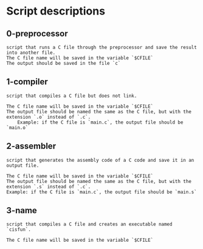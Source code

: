 # Script descriptions

## 0-preprocessor
	script that runs a C file through the preprocessor and save the result into another file.
	The C file name will be saved in the variable `$CFILE`
	The output should be saved in the file `c`

## 1-compiler
	script that compiles a C file but does not link.

	The C file name will be saved in the variable `$CFILE`
	The output file should be named the same as the C file, but with the extension `.o` instead of `.c`.
		Example: if the C file is `main.c`, the output file should be `main.o`

## 2-assembler
	script that generates the assembly code of a C code and save it in an output file.

	The C file name will be saved in the variable `$CFILE`
	The output file should be named the same as the C file, but with the extension `.s` instead of `.c`.
	Example: if the C file is `main.c`, the output file should be `main.s`

## 3-name
	script that compiles a C file and creates an executable named `cisfun`.

	The C file name will be saved in the variable `$CFILE`
